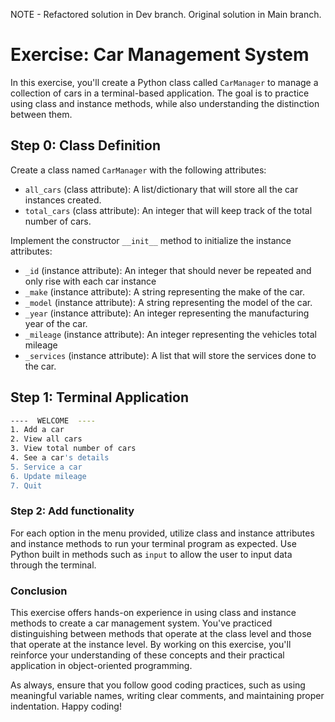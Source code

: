 NOTE - Refactored solution in Dev branch. Original solution in Main branch.

# Exercise: Car Management System

In this exercise, you'll create a Python class called `CarManager` to manage a collection of cars in a terminal-based application. The goal is to practice using class and instance methods, while also understanding the distinction between them.

## Step 0: Class Definition

Create a class named `CarManager` with the following attributes:

- `all_cars` (class attribute): A list/dictionary that will store all the car instances created.
- `total_cars` (class attribute): An integer that will keep track of the total number of cars.

Implement the constructor `__init__` method to initialize the instance attributes:

- `_id` (instance attribute): An integer that should never be repeated and only rise with each car instance
- `_make` (instance attribute): A string representing the make of the car.
- `_model` (instance attribute): A string representing the model of the car.
- `_year` (instance attribute): An integer representing the manufacturing year of the car.
- `_mileage` (instance attribute): An integer representing the vehicles total mileage
- `_services` (instance attribute): A list that will store the services done to the car.

## Step 1: Terminal Application

```bash
----  WELCOME  ----
1. Add a car
2. View all cars
3. View total number of cars
4. See a car's details
5. Service a car
6. Update mileage
7. Quit
```

### Step 2: Add functionality

For each option in the menu provided, utilize class and instance attributes and instance methods to run your terminal program as expected. Use Python built in methods such as `input` to allow the user to input data through the terminal.

### Conclusion

This exercise offers hands-on experience in using class and instance methods to create a car management system. You've practiced distinguishing between methods that operate at the class level and those that operate at the instance level. By working on this exercise, you'll reinforce your understanding of these concepts and their practical application in object-oriented programming.

As always, ensure that you follow good coding practices, such as using meaningful variable names, writing clear comments, and maintaining proper indentation. Happy coding!
